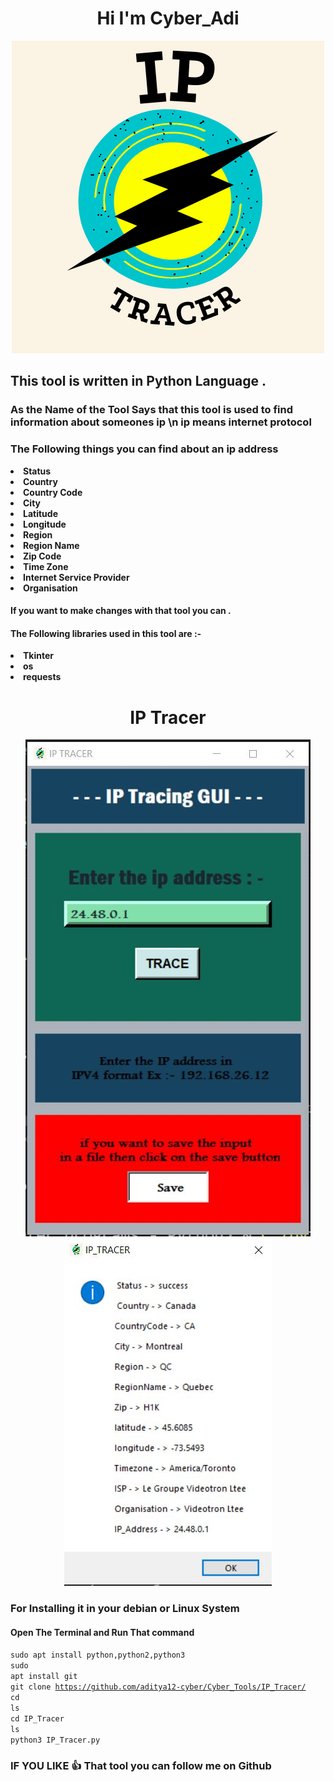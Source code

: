 <h1 align="center">Hi I'm Cyber_Adi</h1>

<div align = "center">

![](TRACER.png)

</div>

## This tool is written in Python Language .

### As the Name of the Tool Says that this tool is used to find information about someones ip \n ip means internet protocol 
### The Following things you can find about an ip address

<strong>
<li>Status</li>
<li>Country</li>
<li>Country Code</li>
<li>City</li>
<li>Latitude</li>
<li>Longitude</li>
<li>Region</li>
<li>Region Name</li>
<li>Zip Code</li>
<li>Time Zone</li>
<li>Internet Service Provider</li>
<li>Organisation</li>
</strong>



#### If you want to make changes with that tool you can .

#### The Following libraries used in this tool are :-
<strong>
<li>Tkinter</li>
<li>os</li>
<li>requests</li>
</strong>

<h1><center>IP Tracer</center></h1>

<div align = "center">

![](iptracer1.JPG)
![](iptracer2.JPG)


</div>


### For Installing it in your debian or Linux System
#### Open The Terminal and Run That command 

<code>sudo apt install python,python2,python3</code><br>
<code>sudo apt install git</code><br>
<code>git clone https://github.com/aditya12-cyber/Cyber_Tools/IP_Tracer/</code><br>
<code>cd</code><br>
<code>ls</code><br>
<code>cd IP_Tracer</code><br>
<code>ls</code><br>
<code>python3 IP_Tracer.py</code><br>


### IF YOU LIKE 👍 That tool you can follow me on Github 




